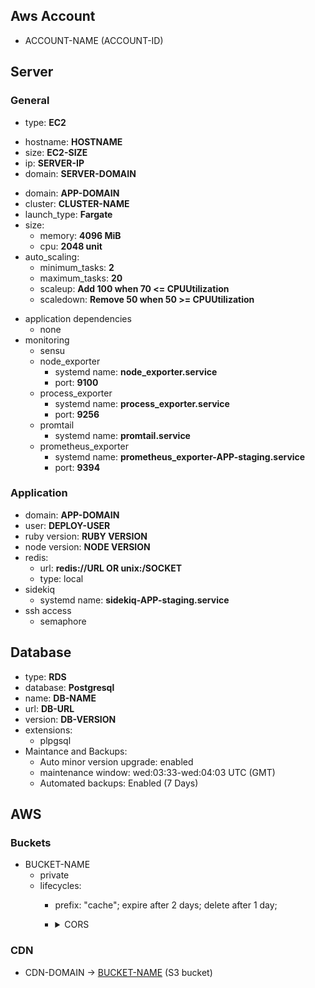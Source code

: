 ## Aws Account

* ACCOUNT-NAME (ACCOUNT-ID) <!-- infinum-dev (7021-9251-8610) --> <!-- DEVOPS -->

## Server

### General

* type: **EC2** <!-- EC2 / ECS / Baremetal --> <!-- DEVOPS -->
<!-- IF type=EC2 -->
* hostname: **HOSTNAME** <!-- rovinj --> <!-- DEVOPS -->
* size: **EC2-SIZE** <!-- t3.large --> <!-- DEVOPS -->
* ip: **SERVER-IP** <!-- 127.0.0.1 --> <!-- DEVOPS -->
* domain: **SERVER-DOMAIN** <!-- cekila.byinfinum.co --> <!-- DEVOPS -->
<!-- elsif type=ECS -->
* domain: **APP-DOMAIN** <!-- cekila.byinfinum.co --> <!-- DEVOPS -->
* cluster: **CLUSTER-NAME** <!-- production --> <!-- DEVOPS -->
* launch_type: **Fargate** <!-- Fargate / Kuberneters --><!-- DEVOPS -->
* size: <!-- DEVOPS -->
  * memory: **4096 MiB** <!-- DEVOPS -->
  * cpu: **2048 unit** <!-- DEVOPS -->
* auto_scaling: <!-- DEVOPS -->
  * minimum_tasks: **2**
  * maximum_tasks: **20**
  * scaleup: **Add 100 when 70 <= CPUUtilization**
  * scaledown: **Remove 50 when 50 >= CPUUtilization**
<!-- end -->

* application dependencies <!-- DEVELOPER -->
  * none
  <!-- * vips (v. 8.7.3) -->
* monitoring <!-- DEVOPS -->
  * sensu
  * node_exporter
    * systemd name: **node_exporter.service**
    * port: **9100**
  * process_exporter
    * systemd name: **process_exporter.service**
    * port: **9256**
  * promtail
    * systemd name: **promtail.service**
  * prometheus_exporter
    * systemd name: **prometheus_exporter-APP-staging.service** <!-- prometheus_exporter-cekila-staging.service -->
    * port: **9394**

### Application
* domain: **APP-DOMAIN** <!-- cekila.byinfinum.co --> <!-- DEVOPS -->
* user: **DEPLOY-USER** <!-- cekila_deploy --> <!-- DEVOPS -->
* ruby version: **RUBY VERSION** <!-- 2.7.1 --> <!-- DEVELOPER -->
* node version: **NODE VERSION** <!-- 14.0.1 --> <!-- DEVELOPER -->
* redis: <!-- DEVOPS -->
  * url: **redis://URL OR unix:/SOCKET** <!-- unix:/var/run/redis/redis-cekila.sock -->
  * type: local <!-- local / AWS ElasticCache -->
* sidekiq <!-- DEVOPS -->
  * systemd name: **sidekiq-APP-staging.service** <!-- sidekiq-cekila-staging.service -->
* ssh access <!-- DEVOPS -->
  * semaphore
  <!-- * stjepan.hadjic@infinum.hr -->

## Database

* type: **RDS** <!-- DEVOPS -->
* database: **Postgresql** <!-- DEVOPS -->
* name: **DB-NAME** <!-- cekila-staging --> <!-- DEVOPS -->
* url: **DB-URL** <!-- cekila.abcdefghij.eu-west-1.rds.amazonaws.com --> <!-- DEVOPS -->
* version: **DB-VERSION** <!-- 12.0 --> <!-- DEVOPS -->
* extensions: <!-- DEVELOPER -->
  * plpgsql
* Maintance and Backups: <!-- DEVOPS -->
  * Auto minor version upgrade: enabled
  * maintenance window: wed:03:33-wed:04:03 UTC (GMT)
  * Automated backups: Enabled (7 Days)

## AWS

### Buckets

* BUCKET-NAME<span id="s3-APP-staging"></span> <!-- cekila-staging<span id="s3-cekila-staging"></span> --> <!-- DEVOPS -->
  * private
  * lifecycles:
    * prefix: "cache"; expire after 2 days; delete after 1 day;
    * <details>
      <summary> CORS </summary>

      ```xml
        <?xml version="1.0" encoding="UTF-8"?>
        <CORSConfiguration xmlns="http://s3.amazonaws.com/doc/2006-03-01/">
        <CORSRule>
            <AllowedOrigin>*</AllowedOrigin>
            <AllowedMethod>GET</AllowedMethod>
            <AllowedMethod>POST</AllowedMethod>
            <AllowedMethod>PUT</AllowedMethod>
            <MaxAgeSeconds>3000</MaxAgeSeconds>
            <ExposeHeader>ETag</ExposeHeader>
            <AllowedHeader>content-type</AllowedHeader>
            <AllowedHeader>x-amz-date</AllowedHeader>
            <AllowedHeader>x-amz-content-sha256</AllowedHeader>
        </CORSRule>
        </CORSConfiguration>
      ```
    </details>

### CDN

* CDN-DOMAIN -> [BUCKET-NAME](#s3-APP-staging) (S3 bucket) <!-- fewfwegwfe.cloudfront.net -> [cekila-staging](#s3-cekila-staging) (S3 bucket) --> <!-- DEVOPS -->

